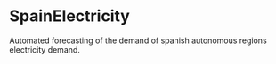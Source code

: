 # SpainElectricity
Automated forecasting of the demand of spanish autonomous regions electricity demand.
